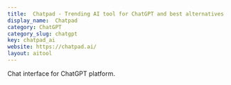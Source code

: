 ```yaml
---
title:  Chatpad - Trending AI tool for ChatGPT and best alternatives
display_name:  Chatpad
category: ChatGPT
category_slug: chatgpt
key: chatpad_ai
website: https://chatpad.ai/
layout: aitool
---
```


Chat interface for ChatGPT platform.
